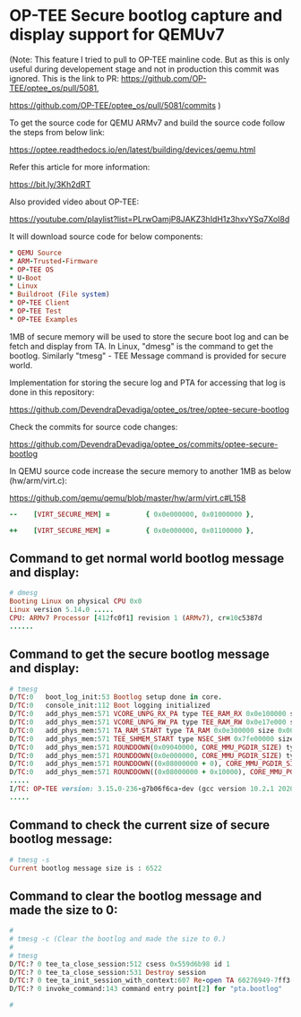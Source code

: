 # OP-TEE Secure bootlog capture and display support for QEMUv7

(Note: This feature I tried to pull to OP-TEE mainline code. 
But as this is only useful during developement stage and not in production this commit was ignored. 
This is the link to PR:
https://github.com/OP-TEE/optee_os/pull/5081,

https://github.com/OP-TEE/optee_os/pull/5081/commits
)

To get the source code for QEMU ARMv7 and build the source code follow the steps from below link:

https://optee.readthedocs.io/en/latest/building/devices/qemu.html

Refer this article for more information:

https://bit.ly/3Kh2dRT

Also provided video about OP-TEE:

https://youtube.com/playlist?list=PLrwOamjP8JAKZ3hIdH1z3hxvYSq7XoI8d

It will download source code for below components:
```ruby
* QEMU Source
* ARM-Trusted-Firmware
* OP-TEE OS
* U-Boot
* Linux 
* Buildroot (File system)
* OP-TEE Client
* OP-TEE Test
* OP-TEE Examples
```

1MB of secure memory will be used to store the secure boot log and can be fetch and display from TA.
In Linux, "dmesg" is the command to get the bootlog. Similarly "tmesg" - TEE Message command is provided for secure world.

Implementation for storing the secure log and PTA for accessing that log is done in this repository:

https://github.com/DevendraDevadiga/optee_os/tree/optee-secure-bootlog

Check the commits for source code changes:

https://github.com/DevendraDevadiga/optee_os/commits/optee-secure-bootlog

In QEMU source code increase the secure memory to another 1MB as below (hw/arm/virt.c):

https://github.com/qemu/qemu/blob/master/hw/arm/virt.c#L158

```ruby
--    [VIRT_SECURE_MEM] =         { 0x0e000000, 0x01000000 },

++    [VIRT_SECURE_MEM] =         { 0x0e000000, 0x01100000 },
```

Command to get normal world bootlog message and display:
-------------------------------------------------------

```ruby
# dmesg
Booting Linux on physical CPU 0x0
Linux version 5.14.0 .....
CPU: ARMv7 Processor [412fc0f1] revision 1 (ARMv7), cr=10c5387d
......

```

Command to get the secure bootlog message and display:
-------------------------------------------------------

```ruby
# tmesg
D/TC:0   boot_log_init:53 Bootlog setup done in core.
D/TC:0   console_init:112 Boot logging initialized
D/TC:0   add_phys_mem:571 VCORE_UNPG_RX_PA type TEE_RAM_RX 0x0e100000 size 0x0007e000
D/TC:0   add_phys_mem:571 VCORE_UNPG_RW_PA type TEE_RAM_RW 0x0e17e000 size 0x00182000
D/TC:0   add_phys_mem:571 TA_RAM_START type TA_RAM 0x0e300000 size 0x00d00000
D/TC:0   add_phys_mem:571 TEE_SHMEM_START type NSEC_SHM 0x7fe00000 size 0x00200000
D/TC:0   add_phys_mem:571 ROUNDDOWN(0x09040000, CORE_MMU_PGDIR_SIZE) type IO_SEC 0x09000000 size 0x00100000
D/TC:0   add_phys_mem:571 ROUNDDOWN(0x0e000000, CORE_MMU_PGDIR_SIZE) type IO_SEC 0x0e000000 size 0x00100000
D/TC:0   add_phys_mem:571 ROUNDDOWN((0x08000000 + 0), CORE_MMU_PGDIR_SIZE) type IO_SEC 0x08000000 size 0x00100000
D/TC:0   add_phys_mem:571 ROUNDDOWN((0x08000000 + 0x10000), CORE_MMU_PGDIR_SIZE) type IO_SEC 0x08000000 size 0x00100000
.....
I/TC: OP-TEE version: 3.15.0-236-g7b06f6ca-dev (gcc version 10.2.1 20201103 (GNU Toolchain for the A-profile Architecture 10.2-2020.11 (arm-10.16))) #1 Thu Dec 30 08:40:36 UTC 2021 arm
.....

```


Command to check the current size of secure bootlog message:
-------------------------------------------------------

```ruby
# tmesg -s
Current bootlog message size is : 6522

```

Command to clear the bootlog message and made the size to 0:
-------------------------------------------------------

```ruby
# 
# tmesg -c (Clear the bootlog and made the size to 0.)
# 
# tmesg 
D/TC:? 0 tee_ta_close_session:512 csess 0x559d6b98 id 1
D/TC:? 0 tee_ta_close_session:531 Destroy session
D/TC:? 0 tee_ta_init_session_with_context:607 Re-open TA 60276949-7ff3-4920-9bce-840c9dcf3098
D/TC:? 0 invoke_command:143 command entry point[2] for "pta.bootlog"

# 

```
